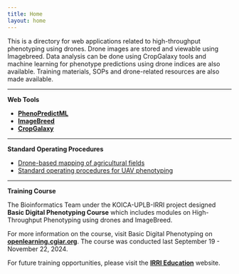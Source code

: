 ```yaml
---
title: Home
layout: home
---
```


This is a directory for web applications related to high-throughput phenotyping using drones. Drone images are stored and viewable using Imagebreed. Data analysis can be done using CropGalaxy tools and machine learning for phenotype predictions using drone indices are also available. Training materials, SOPs and drone-related resources are also made available.

---

**Web Tools**<br>

- **[PhenoPredictML]**<br>
- **[ImageBreed]**<br>
- **[CropGalaxy]**<br>

---

**Standard Operating Procedures**<br>

- <a href="docs/Drone training manual v1.5.pdf" target="_blank">Drone-based mapping of agricultural fields</a><br>
- <a href="docs/EiB_M4_ SOP-UAV-Phenotyping-12-10-20.pdf" target="_blank">Standard operating procedures for UAV phenotyping</a><br>

---

**Training Course**<br>

The Bioinformatics Team under the KOICA-UPLB-IRRI project designed **Basic Digital Phenotyping Course** which includes modules on High-Throughput Phenotyping using drones and ImageBreed. <br>

For more information on the course, visit Basic Digital Phenotyping on **[openlearning.cgiar.org]**. The course was conducted last September 19 - November 22, 2024.<br>

For future training opportunities, please visit the **[IRRI Education]** website.<br> 

[PhenoPredictML]: https://high-throuhghput-phenotyping.streamlit.app/
[ImageBreed]: http://18.138.161.175:8080/
[CropGalaxy]: http://cropgalaxy.excellenceinbreeding.org/
[openlearning.cgiar.org]: https://openlearning.cgiar.org/
[IRRI Education]: https://education.irri.org/
